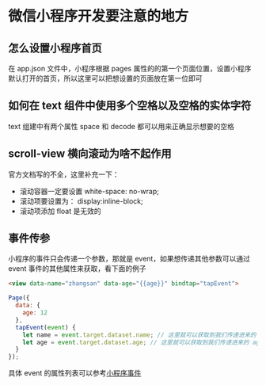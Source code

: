 # 微信小程序开发要注意的地方

## 怎么设置小程序首页

在 app.json 文件中，小程序根据 pages 属性的的第一个页面位置，设置小程序默认打开的首页，所以这里可以把想设置的页面放在第一位即可

## 如何在 text 组件中使用多个空格以及空格的实体字符

text 组建中有两个属性 space 和 decode 都可以用来正确显示想要的空格

## scroll-view 横向滚动为啥不起作用

官方文档写的不全，这里补充一下：

* 滚动容器一定要设置 white-space: no-wrap;
* 滚动项要设置为： display:inline-block;
* 滚动项添加 float 是无效的

## 事件传参

小程序的事件只会传递一个参数，那就是 event，如果想传递其他参数可以通过 event 事件的其他属性来获取，看下面的例子

```html
<view data-name="zhangsan" data-age="{{age}}" bindtap="tapEvent">
```

```js
Page({
  data: {
    age: 12
  },
  tapEvent(event) {
    let name = event.target.dataset.name; // 这里就可以获取到我们传递进来的 name 值
    let age = event.target.dataset.age; // 这里就可以获取到我们传递进来的 age 值
  }
});
```

具体 event 的属性列表可以参考[小程序事件](https://developers.weixin.qq.com/miniprogram/dev/framework/view/wxml/event.html)
